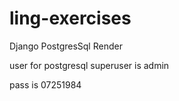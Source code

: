 # ling-exercises

Django PostgresSql Render

user for postgresql superuser is admin

pass is 07251984
